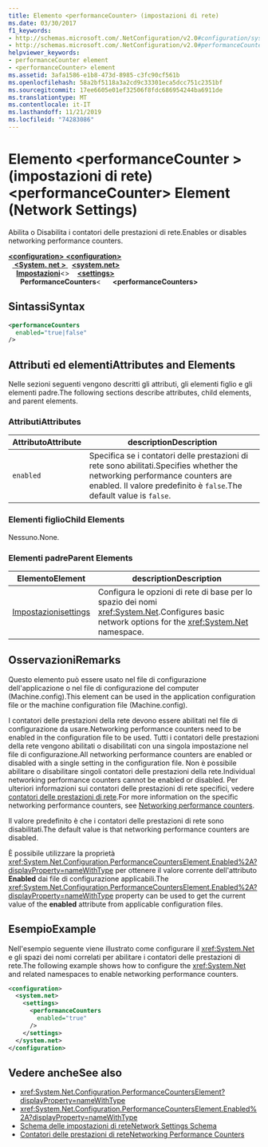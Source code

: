 ```yaml
---
title: Elemento <performanceCounter> (impostazioni di rete)
ms.date: 03/30/2017
f1_keywords:
- http://schemas.microsoft.com/.NetConfiguration/v2.0#configuration/system.net/settings/performanceCounters
- http://schemas.microsoft.com/.NetConfiguration/v2.0#performanceCounters
helpviewer_keywords:
- performanceCounter element
- <performanceCounter> element
ms.assetid: 3afa1586-e1b8-473d-8985-c3fc90cf561b
ms.openlocfilehash: 58a2bf5118a3a2cd9c33301eca5dcc751c2351bf
ms.sourcegitcommit: 17ee6605e01ef32506f8fdc686954244ba6911de
ms.translationtype: MT
ms.contentlocale: it-IT
ms.lasthandoff: 11/21/2019
ms.locfileid: "74283086"
---
```

# <a name="performancecounter-element-network-settings"></a><span data-ttu-id="b679b-102">Elemento \<performanceCounter > (impostazioni di rete)</span><span class="sxs-lookup"><span data-stu-id="b679b-102">\<performanceCounter> Element (Network Settings)</span></span>
<span data-ttu-id="b679b-103">Abilita o Disabilita i contatori delle prestazioni di rete.</span><span class="sxs-lookup"><span data-stu-id="b679b-103">Enables or disables networking performance counters.</span></span>  

<span data-ttu-id="b679b-104">[ **\<configuration>** ](../configuration-element.md)</span><span class="sxs-lookup"><span data-stu-id="b679b-104">[**\<configuration>**](../configuration-element.md)</span></span>\
<span data-ttu-id="b679b-105">&nbsp;&nbsp;[ **\<System. net >** ](system-net-element-network-settings.md)</span><span class="sxs-lookup"><span data-stu-id="b679b-105">&nbsp;&nbsp;[**\<system.net>**](system-net-element-network-settings.md)</span></span>\
<span data-ttu-id="b679b-106">&nbsp;&nbsp;&nbsp;&nbsp;[**Impostazioni**](settings-element-network-settings.md)\<></span><span class="sxs-lookup"><span data-stu-id="b679b-106">&nbsp;&nbsp;&nbsp;&nbsp;[**\<settings>**](settings-element-network-settings.md)</span></span>\
<span data-ttu-id="b679b-107">&nbsp;&nbsp;&nbsp;&nbsp;&nbsp;&nbsp;**PerformanceCounters**\<</span><span class="sxs-lookup"><span data-stu-id="b679b-107">&nbsp;&nbsp;&nbsp;&nbsp;&nbsp;&nbsp;**\<performanceCounters>**</span></span>

## <a name="syntax"></a><span data-ttu-id="b679b-108">Sintassi</span><span class="sxs-lookup"><span data-stu-id="b679b-108">Syntax</span></span>  
  
```xml  
<performanceCounters  
  enabled="true|false"  
/>  
```  
  
## <a name="attributes-and-elements"></a><span data-ttu-id="b679b-109">Attributi ed elementi</span><span class="sxs-lookup"><span data-stu-id="b679b-109">Attributes and Elements</span></span>  
 <span data-ttu-id="b679b-110">Nelle sezioni seguenti vengono descritti gli attributi, gli elementi figlio e gli elementi padre.</span><span class="sxs-lookup"><span data-stu-id="b679b-110">The following sections describe attributes, child elements, and parent elements.</span></span>  
  
### <a name="attributes"></a><span data-ttu-id="b679b-111">Attributi</span><span class="sxs-lookup"><span data-stu-id="b679b-111">Attributes</span></span>  
  
|<span data-ttu-id="b679b-112">Attributo</span><span class="sxs-lookup"><span data-stu-id="b679b-112">Attribute</span></span>|<span data-ttu-id="b679b-113">description</span><span class="sxs-lookup"><span data-stu-id="b679b-113">Description</span></span>|  
|---------------|-----------------|  
|`enabled`|<span data-ttu-id="b679b-114">Specifica se i contatori delle prestazioni di rete sono abilitati.</span><span class="sxs-lookup"><span data-stu-id="b679b-114">Specifies whether the networking performance counters are enabled.</span></span> <span data-ttu-id="b679b-115">Il valore predefinito è `false`.</span><span class="sxs-lookup"><span data-stu-id="b679b-115">The default value is `false`.</span></span>|  
  
### <a name="child-elements"></a><span data-ttu-id="b679b-116">Elementi figlio</span><span class="sxs-lookup"><span data-stu-id="b679b-116">Child Elements</span></span>  
 <span data-ttu-id="b679b-117">Nessuno.</span><span class="sxs-lookup"><span data-stu-id="b679b-117">None.</span></span>  
  
### <a name="parent-elements"></a><span data-ttu-id="b679b-118">Elementi padre</span><span class="sxs-lookup"><span data-stu-id="b679b-118">Parent Elements</span></span>  
  
|<span data-ttu-id="b679b-119">Elemento</span><span class="sxs-lookup"><span data-stu-id="b679b-119">Element</span></span>|<span data-ttu-id="b679b-120">description</span><span class="sxs-lookup"><span data-stu-id="b679b-120">Description</span></span>|  
|-------------|-----------------|  
|[<span data-ttu-id="b679b-121">Impostazioni</span><span class="sxs-lookup"><span data-stu-id="b679b-121">settings</span></span>](settings-element-network-settings.md)|<span data-ttu-id="b679b-122">Configura le opzioni di rete di base per lo spazio dei nomi <xref:System.Net>.</span><span class="sxs-lookup"><span data-stu-id="b679b-122">Configures basic network options for the <xref:System.Net> namespace.</span></span>|  
  
## <a name="remarks"></a><span data-ttu-id="b679b-123">Osservazioni</span><span class="sxs-lookup"><span data-stu-id="b679b-123">Remarks</span></span>  
 <span data-ttu-id="b679b-124">Questo elemento può essere usato nel file di configurazione dell'applicazione o nel file di configurazione del computer (Machine.config).</span><span class="sxs-lookup"><span data-stu-id="b679b-124">This element can be used in the application configuration file or the machine configuration file (Machine.config).</span></span>  
  
 <span data-ttu-id="b679b-125">I contatori delle prestazioni della rete devono essere abilitati nel file di configurazione da usare.</span><span class="sxs-lookup"><span data-stu-id="b679b-125">Networking performance counters need to be enabled in the configuration file to be used.</span></span> <span data-ttu-id="b679b-126">Tutti i contatori delle prestazioni della rete vengono abilitati o disabilitati con una singola impostazione nel file di configurazione.</span><span class="sxs-lookup"><span data-stu-id="b679b-126">All networking performance counters are enabled or disabled with a single setting in the configuration file.</span></span> <span data-ttu-id="b679b-127">Non è possibile abilitare o disabilitare singoli contatori delle prestazioni della rete.</span><span class="sxs-lookup"><span data-stu-id="b679b-127">Individual networking performance counters cannot be enabled or disabled.</span></span> <span data-ttu-id="b679b-128">Per ulteriori informazioni sui contatori delle prestazioni di rete specifici, vedere [contatori delle prestazioni di rete](../../../debug-trace-profile/performance-counters.md#networking-performance-counters).</span><span class="sxs-lookup"><span data-stu-id="b679b-128">For more information on the specific networking performance counters, see [Networking performance counters](../../../debug-trace-profile/performance-counters.md#networking-performance-counters).</span></span>  
  
 <span data-ttu-id="b679b-129">Il valore predefinito è che i contatori delle prestazioni di rete sono disabilitati.</span><span class="sxs-lookup"><span data-stu-id="b679b-129">The default value is that networking performance counters are disabled.</span></span>  
  
 <span data-ttu-id="b679b-130">È possibile utilizzare la proprietà <xref:System.Net.Configuration.PerformanceCountersElement.Enabled%2A?displayProperty=nameWithType> per ottenere il valore corrente dell'attributo **Enabled** dai file di configurazione applicabili.</span><span class="sxs-lookup"><span data-stu-id="b679b-130">The <xref:System.Net.Configuration.PerformanceCountersElement.Enabled%2A?displayProperty=nameWithType> property can be used to get the current value of the **enabled** attribute from applicable configuration files.</span></span>  
  
## <a name="example"></a><span data-ttu-id="b679b-131">Esempio</span><span class="sxs-lookup"><span data-stu-id="b679b-131">Example</span></span>  
 <span data-ttu-id="b679b-132">Nell'esempio seguente viene illustrato come configurare il <xref:System.Net> e gli spazi dei nomi correlati per abilitare i contatori delle prestazioni di rete.</span><span class="sxs-lookup"><span data-stu-id="b679b-132">The following example shows how to configure the <xref:System.Net> and related namespaces to enable networking performance counters.</span></span>  
  
```xml  
<configuration>  
  <system.net>  
    <settings>  
      <performanceCounters  
        enabled="true"  
      />  
    </settings>  
  </system.net>  
</configuration>  
```  
  
## <a name="see-also"></a><span data-ttu-id="b679b-133">Vedere anche</span><span class="sxs-lookup"><span data-stu-id="b679b-133">See also</span></span>

- <xref:System.Net.Configuration.PerformanceCountersElement?displayProperty=nameWithType>
- <xref:System.Net.Configuration.PerformanceCountersElement.Enabled%2A?displayProperty=nameWithType>
- [<span data-ttu-id="b679b-134">Schema delle impostazioni di rete</span><span class="sxs-lookup"><span data-stu-id="b679b-134">Network Settings Schema</span></span>](index.md)
- [<span data-ttu-id="b679b-135">Contatori delle prestazioni di rete</span><span class="sxs-lookup"><span data-stu-id="b679b-135">Networking Performance Counters</span></span>](../../../debug-trace-profile/performance-counters.md#networking-performance-counters)
